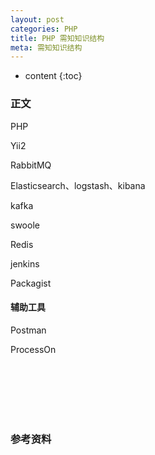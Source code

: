 ```yaml
---
layout: post
categories: PHP
title: PHP 需知知识结构
meta: 需知知识结构
---
```

* content
{:toc}

### 正文

PHP 

Yii2

RabbitMQ

Elasticsearch、logstash、kibana

kafka

swoole

Redis

jenkins

Packagist

#### 辅助工具

Postman

ProcessOn

<br/><br/><br/><br/><br/>
### 参考资料



